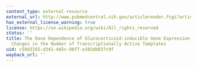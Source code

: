 ```yaml
---
content_type: external-resource
external_url: http://www.pubmedcentral.nih.gov/articlerender.fcgi?artid=551995
has_external_license_warning: true
license: https://en.wikipedia.org/wiki/All_rights_reserved
status: ''
title: The Dose Dependence of Glucocorticoid-inducible Gene Expression Results from
  Changes in the Number of Transcriptionally Active Templates
uid: c58d3165-d341-4d5c-96f7-e383db837c9f
wayback_url: ''
---
```

